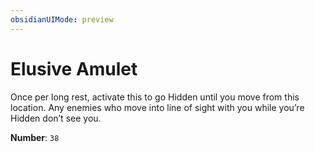 ```yaml
---
obsidianUIMode: preview
---
```

# Elusive Amulet

Once per long rest, activate this to go Hidden until you move from this location. Any enemies who move into line of sight with you while you’re Hidden don’t see you.

**Number**: `38`